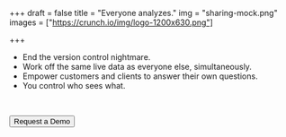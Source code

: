 +++
draft = false
title = "Everyone analyzes."
img = "sharing-mock.png"
images = ["https://crunch.io/img/logo-1200x630.png"]


+++

<ul>
    <li>End the version control nightmare.</li>
    <li>Work off the same live data as everyone else, simultaneously.</li>
    <li>Empower customers and clients to answer their own questions.</li>
    <li>You control who sees what.</li>
</ul>

<br>

<button type="button" class="btn btn-primary" data-toggle="modal" data-target="#Modal" id="openForm">Request a Demo</button>
